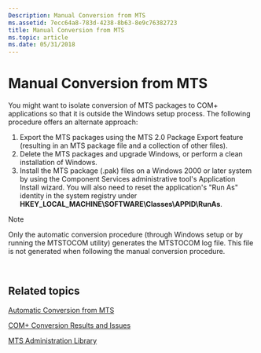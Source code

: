 ```yaml
---
Description: Manual Conversion from MTS
ms.assetid: 7ecc64a8-783d-4238-8b63-8e9c76382723
title: Manual Conversion from MTS
ms.topic: article
ms.date: 05/31/2018
---
```


# Manual Conversion from MTS

You might want to isolate conversion of MTS packages to COM+ applications so that it is outside the Windows setup process. The following procedure offers an alternate approach:

1.  Export the MTS packages using the MTS 2.0 Package Export feature (resulting in an MTS package file and a collection of other files).
2.  Delete the MTS packages and upgrade Windows, or perform a clean installation of Windows.
3.  Install the MTS package (.pak) files on a Windows 2000 or later system by using the Component Services administrative tool's Application Install wizard. You will also need to reset the application's "Run As" identity in the system registry under **HKEY\_LOCAL\_MACHINE\\SOFTWARE\\Classes\\APPID\\RunAs**.

> [!Note]  
> Only the automatic conversion procedure (through Windows setup or by running the MTSTOCOM utility) generates the MTSTOCOM log file. This file is not generated when following the manual conversion procedure.

 

## Related topics

<dl> <dt>

[Automatic Conversion from MTS](automatic-conversion-from-mts.md)
</dt> <dt>

[COM+ Conversion Results and Issues](com--conversion-results-and-issues.md)
</dt> <dt>

[MTS Administration Library](mts-administration-library.md)
</dt> </dl>

 

 



